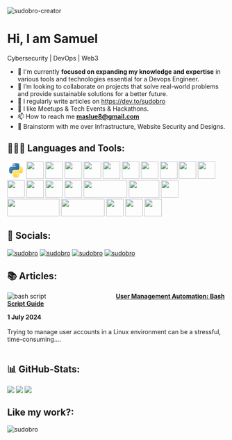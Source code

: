 <p align="left"> <img src="https://komarev.com/ghpvc/?username=sudobro-creator&label=Profile%20views&color=0e75b6&style=flat" alt="sudobro-creator" /> </p>
<h1>Hi, I am Samuel</h1>

Cybersecurity | DevOps | Web3 

- 🌱 I'm currently **focused on expanding my knowledge and expertise** in various tools and technologies essential for a Devops Engineer.
- 👯 I’m looking to collaborate on projects that solve real-world problems and provide sustainable solutions for a better future.
- 📝 I regularly write articles on https://dev.to/sudobro
- 🍕 I like Meetups & Tech Events & Hackathons.
- 📫 How to reach me **maslue8@gmail.com**
- 💬 Brainstorm with me over Infrastructure, Website Security and Designs.


## 👷🏾‍♀️ Languages and Tools:
<a href="https://www.python.org" target="_blank" rel="noreferrer"> <img src="https://raw.githubusercontent.com/devicons/devicon/master/icons/python/python-original.svg" alt="python" width="40" height="40"/></a> 
<a href="https://www.google.com/url?sa=t&source=web&rct=j&opi=89978449&url=https://aws.amazon.com/" target="_blank" rel="noreferrer"> <img src="https://www.svgrepo.com/download/353443/aws.svg" width="40" height="40"/></a>
<a href="https://azure.microsoft.com/en-us/" target="_blank" rel="noreferrer"> <img src="https://upload.vectorlogo.zone/logos/microsoft_azure/images/e584dc34-9cda-4cd3-b318-b6fe4909e4f8.svg" width="40" height="40"/></a>
<a href="https://www.kali.org/" target="_blank" rel="noreferrer"> <img src="https://upload.wikimedia.org/wikipedia/commons/thumb/2/2b/Kali-dragon-icon.svg/512px-Kali-dragon-icon.svg.png?20211125065834" width ="40" height="40"/></a>
<a href="https://ubuntu.com/" target="_blank" rel="noreferrer"> <img src="https://www.vectorlogo.zone/logos/ubuntu/ubuntu-tile.svg" width ="40" height="40"/></a>
<a href="https://kubernetes.io/" target="_blank" rel="noreferrer"> <img src="https://www.svgrepo.com/download/448233/kubernetes.svg" width="40" height="40"/></a> 
<a href="https://git-scm.com/" target="_blank" rel="noreferrer"> <img src="https://www.vectorlogo.zone/logos/git-scm/git-scm-icon.svg" width="40" height="40"></a>
<a href="https://prometheus.io/" target="_blank" rel="noreferrer"> <img src="https://www.vectorlogo.zone/logos/prometheusio/prometheusio-icon.svg" width="40" height="40"></a>
<a href="https://grafana.com/" target="_blank" rel="noreferrer"> <img src="https://www.vectorlogo.zone/logos/grafana/grafana-icon.svg" width="40" height="40"></a>
<a href="https://www.jenkins.io/" target="_blank" rel="noreferrer"> <img src="https://www.vectorlogo.zone/logos/jenkins/jenkins-icon.svg" width="40" height="40"></a>
<a href="https://www.terraform.io/" target="_blank" rel="noreferrer"> <img src="https://www.vectorlogo.zone/logos/terraformio/terraformio-icon.svg" width="40" height="40"/></a>
<a href="https://docs.ansible.com/" target="_blank" rel="noreferrer"> <img src="https://www.vectorlogo.zone/logos/ansible/ansible-icon.svg" width="40" height="40"/></a>
<a href="https://www.gnu.org/software/bash/" target="_blank" rel="noreferrer"> <img src="https://www.vectorlogo.zone/logos/gnu_bash/gnu_bash-icon.svg" width="40" height="40"/></a>
<a href="https://www.postman.com/" target="_blank" rel="noreferrer"> <img src="https://www.svgrepo.com/download/354202/postman-icon.svg" width="40" height="40"></a>
<a href="https://portswigger.net/burp" target="_blank" rel="noreferrer"> <img src="https://www.svgrepo.com/download/454430/burpsuite-security-software.svg" width="40" height="40"></a>
<a href="https://www.wireshark.org/" target="_blank" rel="noreferrer"> <img src="https://www.wireshark.org/assets/img/wireshark-logo-light.png" width="100" height="40"></a>
<a href="https://nmap.org/" target="_blank" rel="noreferrer"> <img src="https://nmap.org/images/sitelogo-2x.png" width="70" height="40"></a>
<a href="https://www.metasploit.com/" target="_blank" rel="noreferrer"> <img src="https://upload.wikimedia.org/wikipedia/commons/0/08/Logo_metasploit.png" width="40" height="40"></a>
<a href="https://www.tenable.com/products/nessus" target="_blank" rel="noreferrer"> <img src="https://upload.wikimedia.org/wikipedia/commons/thumb/c/c1/Nessus-Professional-FullColor-RGB.svg/1024px-Nessus-Professional-FullColor-RGB.svg.png?20190514221529" width="120" height="40"></a>
<a href="https://www.splunk.com/" target="_blank" rel="noreferrer"> <img src="https://www.splunk.com/content/dam/splunk2/en_us/images/icon-library/footer/logo-splunk-corp-rgb-k-web.svg" width="100" height="40"></a>
<a href="https://www.figma.com/" target="_blank" rel="noreferrer"> <img src="https://www.svgrepo.com/download/452202/figma.svg" width="40" height="40"></a>
<a href="https://www.w3schools.com/html/" target="_blank" rel="noreferrer"> <img src="https://www.svgrepo.com/download/452228/html-5.svg" width="40" height="40"></a>
<a href="https://www.w3schools.com/css/" target="_blank" rel="noreferrer"> <img src="https://www.svgrepo.com/download/353623/css-3.svg" width="40" height="40"></a>



## 📱 Socials:
<a href="https://www.linkedin.com/in/sudobro-creator/" target="blank"><img align="center" src="https://www.vectorlogo.zone/logos/linkedin/linkedin-icon.svg" alt="sudobro" height="40" width="40" /></a>
<a href="https://dev.to/sudobro" target="blank"><img align="center" src="https://raw.githubusercontent.com/rahuldkjain/github-profile-readme-generator/master/src/images/icons/Social/devto.svg" alt="sudobro" height="40" width="40" /></a>
<a href="https://twitter.com/sudobro" target="blank"><img align="center" src="https://www.vectorlogo.zone/logos/x/x-icon.svg" alt="sudobro" height="40" width="40" /></a>
<a href="https://instagram.com/sudobrocreator" target="blank"><img align="center" src="https://raw.githubusercontent.com/rahuldkjain/github-profile-readme-generator/master/src/images/icons/Social/instagram.svg" alt="sudobro" height="40" width="40" /></a>



## 📚 Articles:
<p align="left">
<a href="https://dev.to/sudobro/automating-creation-of-users-and-groups-using-bash-script-step-by-step-guide-3dm0" title="Automating Creation of Users and groups using Bash Script (Step-by-Step Guide)"><img src="https://github.com/user-attachments/assets/4572c37c-d256-411f-a7a9-ab011d4ec353" alt="bash script" width="250px" align="left" /></a>
<a href="https://dev.to/sudobro/automating-creation-of-users-and-groups-using-bash-script-step-by-step-guide-3dm0" title="Automating Creation of Users and groups using Bash Script (Step-by-Step Guide)"><strong>User Management Automation: Bash Script Guide</strong></a>
<div><strong>1 July 2024</strong></div>
<br/>
Trying to manage user accounts in a Linux environment can be a stressful, time-consuming....
<br/> 
<br/>







## 📊 GitHub-Stats:
<img height="180em" src="https://github-readme-streak-stats.herokuapp.com/?user=sudobro-creator&hide_border=true" /> <img height="180em" src="https://github-readme-stats.vercel.app/api/top-langs/?username=sudobro-creator&exclude_repo=KNN-Image-Classification&show_icons=true&hide_border=true&layout=compact&langs_count=8"/>
<img height="180em" src="https://github-readme-stats.vercel.app/api?username=sudobro-creator&show_icons=true&hide_border=true&&count_private=true&include_all_commits=true" />


## Like my work?:
<a href="https://buymeacoffee.com/sudobro"> <img align="left" src="https://cdn.buymeacoffee.com/buttons/v2/default-yellow.png" height="50" width="210" alt="sudobro" /></a>

